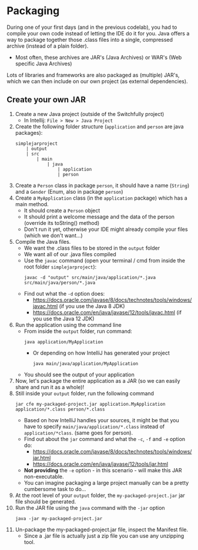 # Packaging

During one of your first days (and in the previous codelab), you had to compile your own code instead of letting the IDE do it for you.
Java offers a way to package together those .class files into a single, compressed archive (instead of a plain folder).
- Most often, these archives are JAR's (Java Archives) or WAR's (Web specific Java Archives) 

Lots of libraries and frameworks are also packaged as (multiple) JAR's, 
which we can then include on our own project (as external dependencies).

## Create your own JAR

1. Create a new Java project (outside of the Switchfully project)
    - In Intellij: `File > New > Java Project`
2. Create the following folder structure (`application` and `person` are java packages):
    ```text
    simplejarproject
        | output
        | src
            | main
                | java
                    | application
                    | person 
    ```
3. Create a `Person` class in package `person`, it should have a name (`String`) and a `Gender` (Enum, also in package `person`)
4. Create a `MyApplication` class (in the `application` package) which has a main method.
    - It should create a `Person` object
    - It should print a welcome message and the data of the person (override its toString() method)
    - Don't run it yet, otherwise your IDE might already compile your files (which we don't want...)
5. Compile the Java files.
    - We want the .class files to be stored in the `output` folder
    - We want all of our .java files compiled
    - Use the `javac` command (open your terminal / cmd from inside the root folder `simplejarproject`):
        ```shell
        javac -d "output" src/main/java/application/*.java src/main/java/person/*.java
        ```
    - Find out what the `-d` option does: 
        - https://docs.oracle.com/javase/8/docs/technotes/tools/windows/javac.html (if you use the Java 8 JDK)
        - https://docs.oracle.com/en/java/javase/12/tools/javac.html (if you use the Java 12 JDK)
6. Run the application using the command line
    - From inside the `output` folder, run command: 
        ```shell
        java application/MyApplication
        ```
      - Or depending on how IntelliJ has generated your project
        ```shell
        java main/java/application/MyApplication
        ```
    - You should see the output of your application
7. Now, let's package the entire application as a JAR (so we can easily share and run it as a whole)!
8. Still inside your `output` folder, run the following command
    ```shell
    jar cfe my-packaged-project.jar application.MyApplication application/*.class person/*.class
    ```
    - Based on how IntelliJ handles your sources, it might be that you have to specify `main/java/application/*.class` instead of `application/*class`. (same goes for person).
    - Find out about the `jar` command and what the `-c`, `-f` and `-e` option do: 
        - https://docs.oracle.com/javase/8/docs/technotes/tools/windows/jar.html
        - https://docs.oracle.com/en/java/javase/12/tools/jar.html
    - **Not providing** the `-e` option - in this scenario - will make this JAR non-executable.
    - You can imagine packaging a large project manually can be a pretty cumbersome task to do...
9. At the root level of your `output` folder, the `my-packaged-project.jar` jar file should be generated.
10. Run the JAR file using the `java` command with the `-jar` option
    ```shell
    java -jar my-packaged-project.jar
    ```
11. Un-package the my-packaged-project.jar file, inspect the Manifest file.
    - Since a .jar file is actually just a zip file you can use any unzipping tool.

